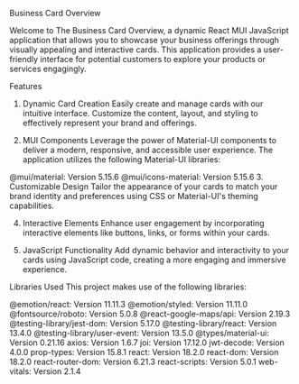 Business Card Overview

Welcome to The Business Card Overview, a dynamic React MUI JavaScript application that allows you to showcase your business offerings through visually appealing and interactive cards. This application provides a user-friendly interface for potential customers to explore your products or services engagingly.

Features

1. Dynamic Card Creation
   Easily create and manage cards with our intuitive interface. Customize the content, layout, and styling to effectively represent your brand and offerings.

2. MUI Components
   Leverage the power of Material-UI components to deliver a modern, responsive, and accessible user experience. The application utilizes the following Material-UI libraries:

@mui/material: Version 5.15.6
@mui/icons-material: Version 5.15.6 3. Customizable Design
Tailor the appearance of your cards to match your brand identity and preferences using CSS or Material-UI's theming capabilities.

4. Interactive Elements
   Enhance user engagement by incorporating interactive elements like buttons, links, or forms within your cards.

5. JavaScript Functionality
   Add dynamic behavior and interactivity to your cards using JavaScript code, creating a more engaging and immersive experience.

Libraries Used
This project makes use of the following libraries:

@emotion/react: Version 11.11.3
@emotion/styled: Version 11.11.0
@fontsource/roboto: Version 5.0.8
@react-google-maps/api: Version 2.19.3
@testing-library/jest-dom: Version 5.17.0
@testing-library/react: Version 13.4.0
@testing-library/user-event: Version 13.5.0
@types/material-ui: Version 0.21.16
axios: Version 1.6.7
joi: Version 17.12.0
jwt-decode: Version 4.0.0
prop-types: Version 15.8.1
react: Version 18.2.0
react-dom: Version 18.2.0
react-router-dom: Version 6.21.3
react-scripts: Version 5.0.1
web-vitals: Version 2.1.4
